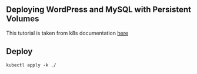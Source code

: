 ## Deploying WordPress and MySQL with Persistent Volumes

This tutorial is taken from k8s documentation [here](https://kubernetes.io/docs/tutorials/stateful-application/mysql-wordpress-persistent-volume/)

## Deploy

```
kubectl apply -k ./
```
